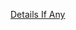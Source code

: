 [Details If Any](https://github.com/deathbybandaid/piholeparser/blob/master/RecentRunLogs/parsingscripts/MichaelTrimmsHosts.md)

